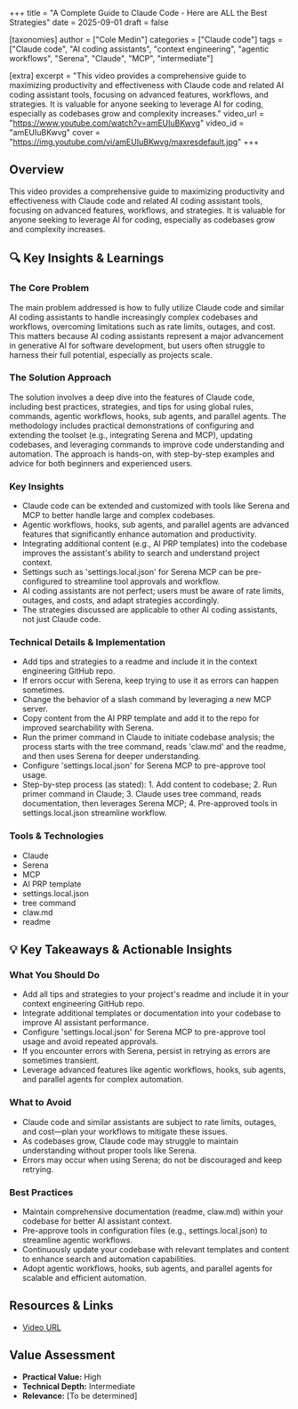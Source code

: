 +++
title = "A Complete Guide to Claude Code - Here are ALL the Best Strategies"
date = 2025-09-01
draft = false

[taxonomies]
author = ["Cole Medin"]
categories = ["Claude code"]
tags = ["Claude code", "AI coding assistants", "context engineering", "agentic workflows", "Serena", "Claude", "MCP", "intermediate"]

[extra]
excerpt = "This video provides a comprehensive guide to maximizing productivity and effectiveness with Claude code and related AI coding assistant tools, focusing on advanced features, workflows, and strategies. It is valuable for anyone seeking to leverage AI for coding, especially as codebases grow and complexity increases."
video_url = "https://www.youtube.com/watch?v=amEUIuBKwvg"
video_id = "amEUIuBKwvg"
cover = "https://img.youtube.com/vi/amEUIuBKwvg/maxresdefault.jpg"
+++

## Overview

This video provides a comprehensive guide to maximizing productivity and effectiveness with Claude code and related AI coding assistant tools, focusing on advanced features, workflows, and strategies. It is valuable for anyone seeking to leverage AI for coding, especially as codebases grow and complexity increases.

## 🔍 Key Insights & Learnings

### The Core Problem
The main problem addressed is how to fully utilize Claude code and similar AI coding assistants to handle increasingly complex codebases and workflows, overcoming limitations such as rate limits, outages, and cost. This matters because AI coding assistants represent a major advancement in generative AI for software development, but users often struggle to harness their full potential, especially as projects scale.

### The Solution Approach
The solution involves a deep dive into the features of Claude code, including best practices, strategies, and tips for using global rules, commands, agentic workflows, hooks, sub agents, and parallel agents. The methodology includes practical demonstrations of configuring and extending the toolset (e.g., integrating Serena and MCP), updating codebases, and leveraging commands to improve code understanding and automation. The approach is hands-on, with step-by-step examples and advice for both beginners and experienced users.

### Key Insights
- Claude code can be extended and customized with tools like Serena and MCP to better handle large and complex codebases.
- Agentic workflows, hooks, sub agents, and parallel agents are advanced features that significantly enhance automation and productivity.
- Integrating additional content (e.g., AI PRP templates) into the codebase improves the assistant's ability to search and understand project context.
- Settings such as 'settings.local.json' for Serena MCP can be pre-configured to streamline tool approvals and workflow.
- AI coding assistants are not perfect; users must be aware of rate limits, outages, and costs, and adapt strategies accordingly.
- The strategies discussed are applicable to other AI coding assistants, not just Claude code.

### Technical Details & Implementation
- Add tips and strategies to a readme and include it in the context engineering GitHub repo.
- If errors occur with Serena, keep trying to use it as errors can happen sometimes.
- Change the behavior of a slash command by leveraging a new MCP server.
- Copy content from the AI PRP template and add it to the repo for improved searchability with Serena.
- Run the primer command in Claude to initiate codebase analysis; the process starts with the tree command, reads 'claw.md' and the readme, and then uses Serena for deeper understanding.
- Configure 'settings.local.json' for Serena MCP to pre-approve tool usage.
- Step-by-step process (as stated): 1. Add content to codebase; 2. Run primer command in Claude; 3. Claude uses tree command, reads documentation, then leverages Serena MCP; 4. Pre-approved tools in settings.local.json streamline workflow.

### Tools & Technologies
- Claude
- Serena
- MCP
- AI PRP template
- settings.local.json
- tree command
- claw.md
- readme

## 💡 Key Takeaways & Actionable Insights

### What You Should Do
- Add all tips and strategies to your project's readme and include it in your context engineering GitHub repo.
- Integrate additional templates or documentation into your codebase to improve AI assistant performance.
- Configure 'settings.local.json' for Serena MCP to pre-approve tool usage and avoid repeated approvals.
- If you encounter errors with Serena, persist in retrying as errors are sometimes transient.
- Leverage advanced features like agentic workflows, hooks, sub agents, and parallel agents for complex automation.

### What to Avoid
- Claude code and similar assistants are subject to rate limits, outages, and cost—plan your workflows to mitigate these issues.
- As codebases grow, Claude code may struggle to maintain understanding without proper tools like Serena.
- Errors may occur when using Serena; do not be discouraged and keep retrying.

### Best Practices
- Maintain comprehensive documentation (readme, claw.md) within your codebase for better AI assistant context.
- Pre-approve tools in configuration files (e.g., settings.local.json) to streamline agentic workflows.
- Continuously update your codebase with relevant templates and content to enhance search and automation capabilities.
- Adopt agentic workflows, hooks, sub agents, and parallel agents for scalable and efficient automation.

## Resources & Links

- [Video URL](https://www.youtube.com/watch?v=amEUIuBKwvg)

## Value Assessment
- **Practical Value:** High
- **Technical Depth:** Intermediate
- **Relevance:** [To be determined]

